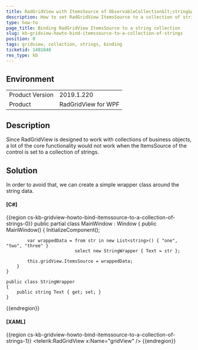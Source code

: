 ```yaml
---
title: RadGridView with ItemsSource of ObservableCollection&lt;string&gt; does not allow row additions or edits
description: How to set RadGridView ItemsSource to a collection of strings
type: how-to
page_title: Binding RadGridView ItemsSource to a string collection
slug: kb-gridview-howto-bind-itemssource-to-a-collection-of-strings
position: 0
tags: gridview, collection, strings, binding
ticketid: 1401848
res_type: kb
---
```


## Environment
<table>
	<tr>
		<td>Product Version</td>
		<td>2019.1.220</td>
	</tr>
	<tr>
		<td>Product</td>
		<td>RadGridView for WPF</td>
	</tr>
</table>


## Description

Since RadGridView is designed to work with collections of business objects, a lot of the core functionality would not work when the ItemsSource of the control is set to a collection of strings.

## Solution

In order to avoid that, we can create a simple wrapper class around the string data. 

#### __[C#]__
{{region cs-kb-gridview-howto-bind-itemssource-to-a-collection-of-strings-0}}
	public partial class MainWindow : Window
    {
        public MainWindow()
        {
            InitializeComponent();

            var wrappedData = from str in new List<string>() { "one", "two", "three" }
                              select new StringWrapper { Text = str };

            this.gridView.ItemsSource = wrappedData;
        }
    }
    
    public class StringWrapper
    {
        public string Text { get; set; }
    }
{{endregion}}

#### __[XAML]__
{{region cs-kb-gridview-howto-bind-itemssource-to-a-collection-of-strings-1}}
	<telerik:RadGridView x:Name="gridView" />
{{endregion}}
